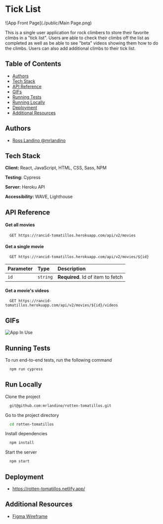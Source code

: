 # Tick List

![App Front Page](./public/Main Page.png)

This is a single user application for rock climbers to store their favorite climbs in a "tick list". Users are able to check their climbs off the list as completed as well as be able to see "beta" videos showing them how to do the climbs. Users can also add additional climbs to their tick list. 

## Table of Contents

- [Authors](#authors)
- [Tech Stack](#tech-stack)
- [API Reference](#api-reference)
- [GIFs](#gifs)
- [Running Tests](#running-tests)
- [Running Locally](#running-locally)
- [Deployment](#deployment)
- [Additional Resources](#additional-resources)

## Authors

- [Ross Landino @mrlandino](https://www.github.com/mrlandino)



## Tech Stack

**Client:** React, JavaScript, HTML, CSS, Sass, NPM

**Testing:** Cypress

**Server:** Heroku API

**Accessibility:** WAVE, Lighthouse


## API Reference

#### Get all movies

```http
  GET https://rancid-tomatillos.herokuapp.com/api/v2/movies
```

#### Get a single movie

```http
  GET https://rancid-tomatillos.herokuapp.com/api/v2/movies/${id}
```

| Parameter | Type     | Description                       |
| :-------- | :------- | :-------------------------------- |
| `id`      | `string` | **Required**. Id of item to fetch |

#### Get a movie's videos

```http
  GET https://rancid-tomatillos.herokuapp.com/api/v2/movies/${id}/videos
```


## GIFs

![App In Use](./public/rotten-tom.gif)


## Running Tests

To run end-to-end tests, run the following command

```bash
  npm run cypress
```


## Run Locally

Clone the project

```bash
  git@github.com:mrlandino/rotten-tomatillos.git
```

Go to the project directory

```bash
  cd rotten-tomatillos
```

Install dependencies

```bash
  npm install
```

Start the server

```bash
  npm start
```


## Deployment

- https://rotten-tomatillos.netlify.app/

## Additional Resources

- [Figma Wireframe](https://www.figma.com/file/hMy4gk4yspX1CiUwYwxACy/Rotten-Tomatillos)
